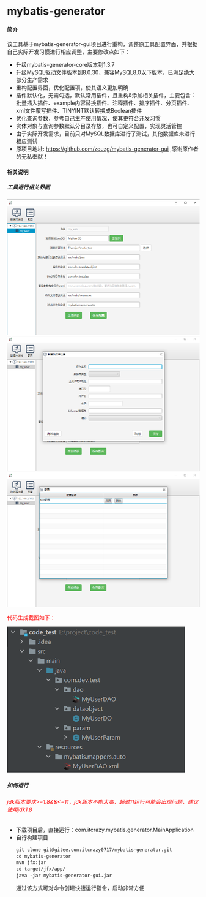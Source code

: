 # mybatis-generator

#### 简介
该工具基于mybatis-generator-gui项目进行重构，调整原工具配置界面，并根据自己实际开发习惯进行相应调整，主要修改点如下：
- 升级mybatis-generator-core版本到1.3.7
- 升级MySQL驱动文件版本到8.0.30，兼容MySQL8.0以下版本，已满足绝大部分生产需求
- 重构配置界面，优化配置项，使其语义更加明确
- 插件默认化，无需勾选，默认常用插件，且重构&添加相关插件，主要包含：批量插入插件、example内容替换插件、注释插件、排序插件、分页插件、xml文件覆写插件、TINYINT默认转换成Boolean插件
- 优化查询参数，参考自己生产使用情况，使其更符合开发习惯
- 实体对象与查询参数默认分目录存放，也可自定义配置，实现灵活管控
- 由于实际开发需求，目前只对MySQL数据库进行了测试，其他数据库未进行相应测试
- 原项目地址: https://github.com/zouzg/mybatis-generator-gui ,感谢原作者的无私奉献！

#### 相关说明
##### 工具运行相关界面
![img.png](src/main/resources/readmeimages/img.png)
![img_1.png](src/main/resources/readmeimages/img_1.png)
![img_2.png](src/main/resources/readmeimages/img_2.png)

<font color=red>代码生成截图如下：</font>

![img_3.png](src/main/resources/readmeimages/img_3.png)

##### 如何运行
###### <font color=red>jdk版本要求>=1.8&&<=11，jdk版本不能太高，超过11运行可能会出现问题，建议使用jdk1.8</font>

- 下载项目后，直接运行：com.itcrazy.mybatis.generator.MainApplication
- 自行构建项目
  ```html
  git clone git@gitee.com:itcrazy0717/mybatis-generator.git
  cd mybatis-generator
  mvn jfx:jar
  cd target/jfx/app/
  java -jar mybatis-generator-gui.jar
  ```
  通过该方式可对命令创建快捷运行指令，启动非常方便